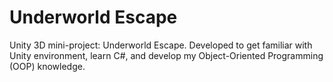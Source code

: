 # Underworld Escape
Unity 3D mini-project: Underworld Escape. Developed to get familiar with Unity environment, learn C#, and develop my Object-Oriented Programming (OOP) knowledge.
